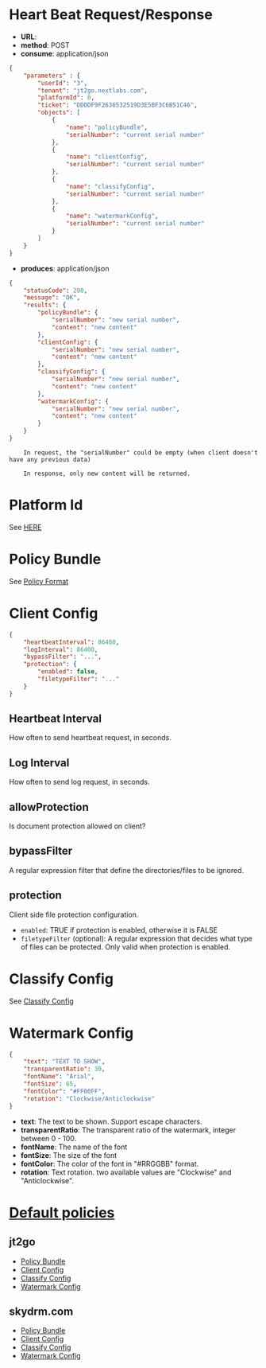 # **Heart Beat Request/Response**


- **URL**: 
- **method**: POST
- **consume**: application/json
```json
{
    "parameters" : {
        "userId": "3",
        "tenant": "jt2go.nextlabs.com",
        "platformId": 0,
        "ticket": "DDDDF9F2636532519D3E5BF3C6B51C46",
        "objects": [
            {
                "name": "policyBundle",
                "serialNumber": "current serial number"
            },
            {
                "name": "clientConfig",
                "serialNumber": "current serial number"
            },
            {
                "name": "classifyConfig",
                "serialNumber": "current serial number"
            },
            {
                "name": "watermarkConfig",
                "serialNumber": "current serial number"
            }
        ]
    }
}
```
- **produces**: application/json
```json
{
    "statusCode": 200,
    "message": "OK",
    "results": {
        "policyBundle": {
        	"serialNumber": "new serial number",
        	"content": "new content"
        },
        "clientConfig": {
        	"serialNumber": "new serial number",
        	"content": "new content"
        },
        "classifyConfig": {
        	"serialNumber": "new serial number",
        	"content": "new content"
        },
        "watermarkConfig": {
        	"serialNumber": "new serial number",
        	"content": "new content"
        }
    }
}
```

        In request, the "serialNumber" could be empty (when client doesn't have any previous data)
    
        In response, only new content will be returned.


# Platform Id

See [HERE](platform.md)

# Policy Bundle

See [Policy Format](policy.format.md)

# Client Config

```json
{
    "heartbeatInterval": 86400,
    "logInterval": 86400,
    "bypassFilter": "...",
    "protection": {
        "enabled": false,
        "filetypeFilter": "..."
    }
}
```

## Heartbeat Interval

How often to send heartbeat request, in seconds.


## Log Interval

How often to send log request, in seconds.

## allowProtection

Is document protection allowed on client?


## bypassFilter

A regular expression filter that define the directories/files to be ignored.


## protection

Client side file protection configuration.

- `enabled`: TRUE if protection is enabled, otherwise it is FALSE
- `filetypeFilter` (optional): A regular expression that decides what type of files can be protected. Only valid when protection is enabled.


# Classify Config

See [Classify Config](classify.config.md)

# Watermark Config

```json
{
    "text": "TEXT TO SHOW",
    "transparentRatio": 30,
    "fontName": "Arial",
    "fontSize": 65,
    "fontColor": "#FF00FF",
    "rotation": "Clockwise/Anticlockwise"
}
```

- **text**: The text to be shown. Support escape characters.
- **transparentRatio**: The transparent ratio of the watermark, integer between 0 - 100.
- **fontName**: The name of the font
- **fontSize**: The size of the font
- **fontColor**: The color of the font in "#RRGGBB" format.
- **rotation**: Text rotation. two available values are "Clockwise" and "Anticlockwise".


# [Default policies](https://bitbucket.org/nxtlbs-devops/rightsmanagement-wiki/wiki/browse/tenants)

## jt2go
- [Policy Bundle](../tenants/jt2go/policyBundle.json)
- [Client Config](../tenants/jt2go/clientConfig.json)
- [Classify Config](../tenants/jt2go/classifyConfig.xml)
- [Watermark Config](../tenants/jt2go/watermarkConfig.json)

## skydrm.com
- [Policy Bundle](../tenants/skydrm.com/policyBundle.json)
- [Client Config](../tenants/skydrm.com/clientConfig.json)
- [Classify Config](../tenants/skydrm.com/classifyConfig.xml)
- [Watermark Config](../tenants/skydrm.com/watermarkConfig.json)

